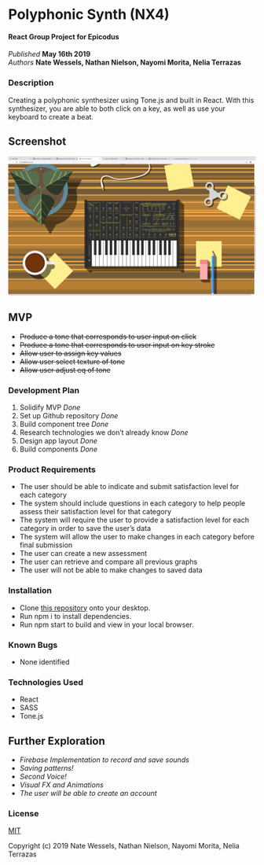 # Polyphonic Synth (NX4)

#### React Group Project for Epicodus

_Published_ **May 16th 2019**<br>
_Authors_ **Nate Wessels, Nathan Nielson, Nayomi Morita, Nelia Terrazas**


### Description
Creating a polyphonic synthesizer using Tone.js and built in React. With this synthesizer, you are able to both click on a key, as well as use your keyboard to create a beat.

## Screenshot

![](/src/uiscreenshot.png  )

## MVP
* ~~Produce a tone that corresponds to user input on click~~
* ~~Produce a tone that corresponds to user input on key stroke~~
* ~~Allow user to assign key values~~
* ~~Allow user select texture of tone~~
* ~~Allow user adjust eq of tone~~


### Development Plan
1. Solidify MVP _Done_
2. Set up Github repository _Done_
3. Build component tree _Done_
1. Research technologies we don’t already know _Done_
1. Design app layout _Done_
1. Build components _Done_

### Product Requirements
* The user should be able to indicate and submit satisfaction level for each category
* The system should include questions in each category to help people assess their satisfaction level for that category
* The system will require the user to provide a satisfaction level for each category in order to save the user’s data
* The system will allow the user to make changes in each category before final submission
* The user can create a new assessment
* The user can retrieve and compare all previous graphs
* The user will not be able to make changes to saved data

### Installation
* Clone [this repository](https://github.com/Nathanbn123/React-Synth-V2) onto your desktop.
* Run npm i to install dependencies.
* Run npm start to build and view in your local browser.

### Known Bugs
* None identified

### Technologies Used
* React
* SASS
* Tone.js


## Further Exploration
* _Firebase Implementation to record and save sounds_
* _Saving patterns!_
* _Second Voice!_
* _Visual FX and Animations_
* _The user will be able to create an account_


### License
[MIT](./LICENSE.txt)

Copyright (c) 2019 Nate Wessels, Nathan Nielson, Nayomi Morita, Nelia Terrazas
